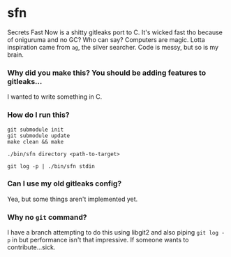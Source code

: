 # sfn

Secrets Fast Now is a shitty gitleaks port to C. It's wicked fast tho because of oniguruma and no GC? Who can say? Computers are magic. Lotta inspiration came from `ag`, the silver searcher. Code is messy, but so is my brain.

### Why did you make this? You should be adding features to gitleaks...

I wanted to write something in C.

### How do I run this?
```
git submodule init
git submodule update
make clean && make

./bin/sfn directory <path-to-target>

git log -p | ./bin/sfn stdin
```
### Can I use my old gitleaks config?
Yea, but some things aren't implemented yet.

### Why no `git` command?
I have a branch attempting to do this using libgit2 and also piping `git log -p` in but performance isn't that impressive. If someone wants to contribute...sick.


